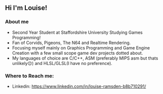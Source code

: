 ## Hi I'm Louise!

### About me
- Second Year Student at Staffordshire University Studying Games Programming!
- Fan of Corvids, Pigeons, The N64 and Realtime Rendering.
- Focusing myself mainly on Graphics Programming and Game Engine Creation with a few small scope game dev projects dotted about.
- My languages of choice are C/C++, ASM (preferably MIPS asm but thats unlikely😔) and HLSL/GLSL(I have no preference).

### Where to Reach me:
- Linkedin: https://www.linkedin.com/in/louise-ramsden-b8b710291/
